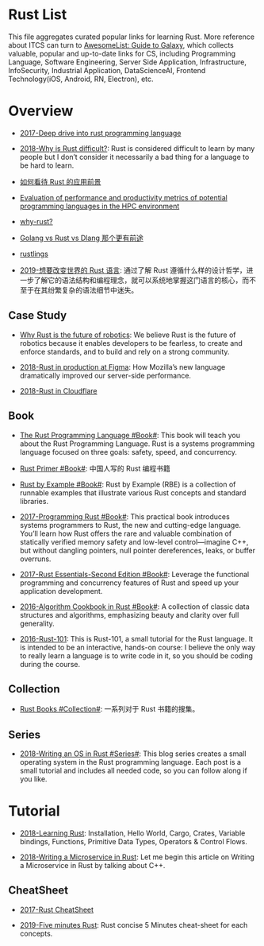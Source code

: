 

# Rust List

This file aggregates curated popular links for learning Rust. More reference about ITCS can turn to [AwesomeList: Guide to Galaxy](https://github.com/wx-chevalier/Awesome-Lists), which collects valuable, popular and up-to-date links for CS, including Programming Language, Software Engineering, Server Side Application, Infrastructure, InfoSecurity, Industrial Application, DataScienceAI, Frontend Technology(iOS, Android, RN, Electron), etc.

# Overview

- [2017-Deep drive into rust programming language](https://parg.co/UP1)

- [2018-Why is Rust difficult?](https://vorner.github.io/difficult.html): Rust is considered difficult to learn by many people but I don’t consider it necessarily a bad thing for a language to be hard to learn.

- [如何看待 Rust 的应用前景](http://www.zhihu.com/question/30407715)

- [Evaluation of performance and productivity metrics of potential programming languages in the HPC environment](http://octarineparrot.com/assets/mrfloya-thesis-ba.pdf)

- [why-rust?](http://www.oreilly.com/programming/free/files/why-rust.pdf?hmsr=toutiao.io&utm_medium=toutiao.io&utm_source=toutiao.io)

- [Golang vs Rust vs Dlang 那个更有前途](http://www.zhihu.com/question/27226962)

- [rustlings](https://github.com/carols10cents/rustlings)

- [2019-想要改变世界的 Rust 语言](https://mp.weixin.qq.com/s/lPbag5EbuWPUZOCvObW-yw): 通过了解 Rust 遵循什么样的设计哲学，进一步了解它的语法结构和编程理念，就可以系统地掌握这门语言的核心，而不至于在其纷繁复杂的语法细节中迷失。

## Case Study

- [Why Rust is the future of robotics](https://parg.co/UVu): We believe Rust is the future of robotics because it enables developers to be fearless, to create and enforce standards, and to build and rely on a strong community.

- [2018-Rust in production at Figma](https://blog.figma.com/rust-in-production-at-figma-e10a0ec31929): How Mozilla’s new language dramatically improved our server-side performance.

- [2018-Rust in Cloudflare](https://parg.co/YA1)

## Book

- [The Rust Programming Language #Book#](https://doc.rust-lang.org/book/first-edition/README.html): This book will teach you about the Rust Programming Language. Rust is a systems programming language focused on three goals: safety, speed, and concurrency.

- [Rust Primer #Book#](https://github.com/rustcc/RustPrimer): 中国人写的 Rust 编程书籍

- [Rust by Example #Book#](https://rustbyexample.com/): Rust by Example (RBE) is a collection of runnable examples that illustrate various Rust concepts and standard libraries.

- [2017-Programming Rust #Book#](https://parg.co/UPe): This practical book introduces systems programmers to Rust, the new and cutting-edge language. You’ll learn how Rust offers the rare and valuable combination of statically verified memory safety and low-level control—imagine C++, but without dangling pointers, null pointer dereferences, leaks, or buffer overruns.

- [2017-Rust Essentials-Second Edition #Book#](https://parg.co/UPI): Leverage the functional programming and concurrency features of Rust and speed up your application development.

- [2016-Algorithm Cookbook in Rust #Book#](https://github.com/EbTech/rust-algorithms): A collection of classic data structures and algorithms, emphasizing beauty and clarity over full generality.

- [2016-Rust-101](https://www.ralfj.de/projects/rust-101/main.html): This is Rust-101, a small tutorial for the Rust language. It is intended to be an interactive, hands-on course: I believe the only way to really learn a language is to write code in it, so you should be coding during the course.

## Collection

- [Rust Books #Collection#](https://github.com/sger/RustBooks): 一系列对于 Rust 书籍的搜集。

## Series

- [2018-Writing an OS in Rust #Series#](https://os.phil-opp.com/): This blog series creates a small operating system in the Rust programming language. Each post is a small tutorial and includes all needed code, so you can follow along if you like.

# Tutorial

- [2018-Learning Rust](https://learning-rust.github.io/): Installation, Hello World, Cargo, Crates, Variable bindings, Functions, Primitive Data Types, Operators & Control Flows.

- [2018-Writing a Microservice in Rust](http://www.goldsborough.me/rust/web/tutorial/2018/01/20/17-01-11-writing_a_microservice_in_rust/): Let me begin this article on Writing a Microservice in Rust by talking about C++.

## CheatSheet

- [2017-Rust CheatSheet](http://phaiax.github.io/rust-cheatsheet/)

- [2019-Five minutes Rust](https://github.com/ankur-anand/five-min-rust): Rust concise 5 Minutes cheat-sheet for each concepts.
